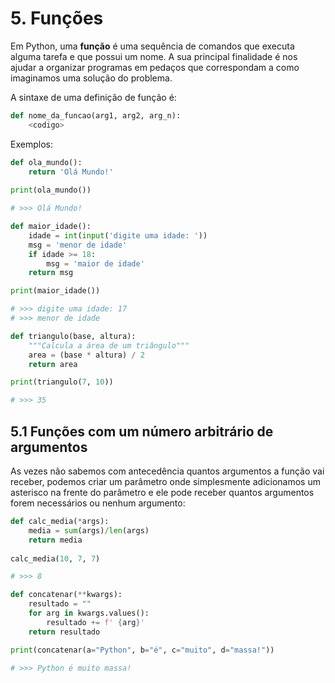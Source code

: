 # 5. Funções

Em Python, uma **função** é uma sequência de comandos que executa alguma tarefa e que possui um nome. A sua principal finalidade é nos ajudar a organizar programas em pedaços que correspondam a como imaginamos uma solução do problema.

A sintaxe de uma definição de função é:

```python
def nome_da_funcao(arg1, arg2, arg_n):
    <codigo>
```

Exemplos:

```python
def ola_mundo():
    return 'Olá Mundo!'
 
print(ola_mundo())

# >>> Olá Mundo!

def maior_idade():
    idade = int(input('digite uma idade: '))
    msg = 'menor de idade'
    if idade >= 18:
        msg = 'maior de idade'
    return msg

print(maior_idade())

# >>> digite uma idade: 17
# >>> menor de idade

def triangulo(base, altura):
    """Calcula a área de um triângulo"""
    area = (base * altura) / 2
    return area

print(triangulo(7, 10))

# >>> 35
```

## 5.1 Funções com um número arbitrário de argumentos

As vezes não sabemos com antecedência quantos argumentos a função vai receber, podemos criar um parâmetro onde simplesmente adicionamos um asterisco na frente do parâmetro e ele pode receber quantos argumentos forem necessários ou nenhum argumento:

```python
def calc_media(*args):
    media = sum(args)/len(args)
    return media
    
calc_media(10, 7, 7)

# >>> 8
```

```python
def concatenar(**kwargs):
    resultado = ""
    for arg in kwargs.values():
        resultado += f' {arg}'
    return resultado

print(concatenar(a="Python", b="é", c="muito", d="massa!"))

# >>> Python é muito massa! 
```
